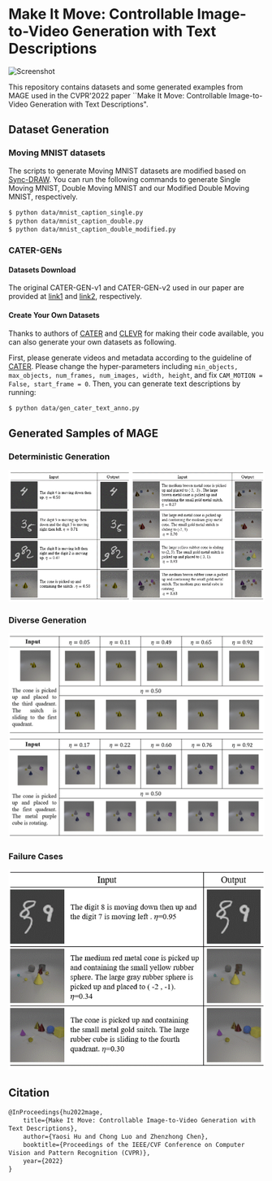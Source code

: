 # Make It Move: Controllable Image-to-Video Generation with Text Descriptions
![Screenshot](examples/TI2V.gif)

This repository contains datasets and some generated examples from MAGE used in the CVPR'2022 paper ``Make It Move: Controllable Image-to-Video Generation with Text Descriptions".

## Dataset Generation
### Moving MNIST datasets
The scripts to generate Moving MNIST datasets are modified based on [Sync-DRAW](https://github.com/syncdraw/Sync-DRAW). You can run the following commands to generate Single Moving MNIST, Double Moving MNIST and our Modified Double Moving MNIST, respectively. 
```bash
$ python data/mnist_caption_single.py
$ python data/mnist_caption_double.py
$ python data/mnist_caption_double_modified.py
```
### CATER-GENs
#### Datasets Download
The original CATER-GEN-v1 and CATER-GEN-v2 used in our paper are provided at [link1](https://drive.google.com/drive/folders/1ICIP5qY1rTod-hTLz5zJSxlbrHrGrdt4?usp=sharing) and [link2](https://drive.google.com/drive/folders/1xJM7gNDCslpM8MJNYT1fqgiG8yyIl6ue?usp=sharing), respectively.
#### Create Your Own Datasets
Thanks to authors of [CATER](https://github.com/rohitgirdhar/CATER) and [CLEVR](https://github.com/facebookresearch/clevr-dataset-gen) for making their code available, you can also generate your own datasets as following.

First, please generate videos and metadata according to the guideline of [CATER](https://github.com/rohitgirdhar/CATER). Please change the hyper-parameters including `min_objects, max_objects, num_frames, num_images, width, height`, and fix `CAM_MOTION = False, start_frame = 0`.
Then, you can generate text descriptions by running:
```bash
$ python data/gen_cater_text_anno.py
```

## Generated Samples of MAGE
### Deterministic Generation
![Screenshot](examples/example1.gif)

### Diverse Generation
![Screenshot](examples/example2.gif)
![Screenshot](examples/example3.gif)

### Failure Cases
![Screenshot](examples/failure_case.gif)

## Citation
```
@InProceedings{hu2022mage,
    title={Make It Move: Controllable Image-to-Video Generation with Text Descriptions},
    author={Yaosi Hu and Chong Luo and Zhenzhong Chen},
    booktitle={Proceedings of the IEEE/CVF Conference on Computer Vision and Pattern Recognition (CVPR)},
    year={2022}
}
```
